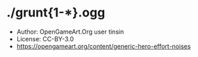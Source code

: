 # ./grunt{1-*}.ogg

* Author: OpenGameArt.Org user tinsin
* License: CC-BY-3.0
* https://opengameart.org/content/generic-hero-effort-noises
